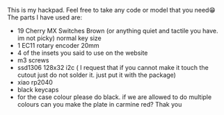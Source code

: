 This is my hackpad. Feel free to take any code or model that you need😁
The parts I have used are:
 - 19 Cherry MX Switches Brown (or anything quiet and tactile you have. im not picky) normal key size
 - 1 EC11 rotary encoder 20mm
 - 4 of the insets you said to use on the website
 - m3 screws
 - ssd1306 128x32 i2c ( I request that if you cannot make it touch the cutout just do not solder it. just put it with the package)
 - xiao rp2040
 - black keycaps
 - for the case colour please do black. if we are allowed to do multiple colours can you make the plate in carmine red?
   Thak you
